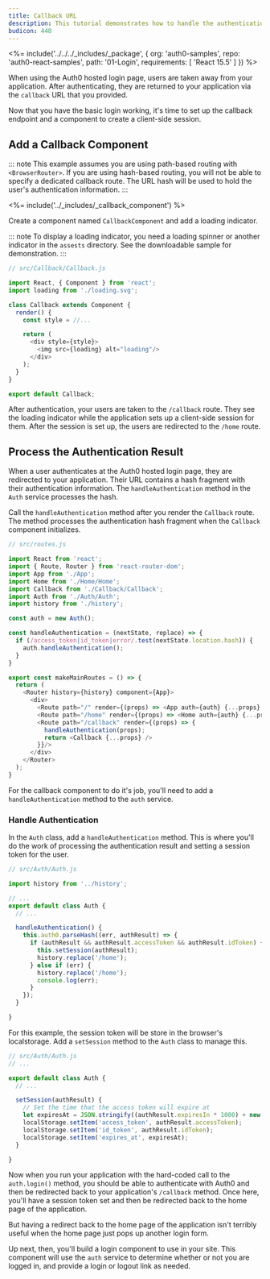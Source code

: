 ```yaml
---
title: Callback URL
description: This tutorial demonstrates how to handle the authentication result from Auth0
budicon: 448
---
```


<%= include('../../../_includes/_package', {
  org: 'auth0-samples',
  repo: 'auth0-react-samples',
  path: '01-Login',
  requirements: [
    'React 15.5'
  ]
}) %>

When using the Auth0 hosted login page, users are taken away from your application. After
authenticating, they are returned to your application via the `callback` URL that you provided.

Now that you have the basic login working, it's time to set up the callback endpoint and a component to create a client-side session. 

## Add a Callback Component

::: note
This example assumes you are using path-based routing with `<BrowserRouter>`. If you are using hash-based routing, you will not be able to specify a dedicated callback route. The URL hash will be used to hold the user's authentication information.
:::

<%= include('../_includes/_callback_component') %>

Create a component named `CallbackComponent` and add a loading indicator.

::: note
To display a loading indicator, you need a loading spinner or another indicator in the `assests` directory. See the downloadable sample for demonstration. 
:::

```js
// src/Callback/Callback.js

import React, { Component } from 'react';
import loading from './loading.svg';

class Callback extends Component {
  render() {
    const style = //...

    return (
      <div style={style}>
        <img src={loading} alt="loading"/>
      </div>
    );
  }
}

export default Callback;
```

After authentication, your users are taken to the `/callback` route. They see the loading indicator while the application sets up a client-side session for them. After the session is set up, the users are redirected to the `/home` route.

## Process the Authentication Result

When a user authenticates at the Auth0 hosted login page, they are redirected to your application. Their URL contains a hash fragment with their authentication information. The `handleAuthentication` method in the `Auth` service processes the hash. 

Call the `handleAuthentication` method after you render the `Callback` route. The method processes the authentication hash fragment when the `Callback` component initializes.

```js
// src/routes.js

import React from 'react';
import { Route, Router } from 'react-router-dom';
import App from './App';
import Home from './Home/Home';
import Callback from './Callback/Callback';
import Auth from './Auth/Auth';
import history from './history';

const auth = new Auth();

const handleAuthentication = (nextState, replace) => {
  if (/access_token|id_token|error/.test(nextState.location.hash)) {
    auth.handleAuthentication();
  }
}

export const makeMainRoutes = () => {
  return (
    <Router history={history} component={App}>
      <div>
        <Route path="/" render={(props) => <App auth={auth} {...props} />} />
        <Route path="/home" render={(props) => <Home auth={auth} {...props} />} />
        <Route path="/callback" render={(props) => {
          handleAuthentication(props);
          return <Callback {...props} /> 
        }}/>
      </div>
    </Router>
  );
}
```

For the callback component to do it's job, you'll need to add a `handleAuthentication` method to the `auth`
service. 
### Handle Authentication

In the `Auth` class, add a `handleAuthentication` method. This is where you'll do the work of 
processing the authentication result and setting a session token for the user.

```js
// src/Auth/Auth.js

import history from '../history';

// ...
export default class Auth {
  // ...

  handleAuthentication() {
    this.auth0.parseHash((err, authResult) => {
      if (authResult && authResult.accessToken && authResult.idToken) {
        this.setSession(authResult);
        history.replace('/home');
      } else if (err) {
        history.replace('/home');
        console.log(err);
      }
    });
  }

}
```

For this example, the session token will be store in the browser's localstorage. Add a `setSession`
method to the `Auth` class to manage this.

```js
// src/Auth/Auth.js
// ...

export default class Auth {
  // ...

  setSession(authResult) {
    // Set the time that the access token will expire at
    let expiresAt = JSON.stringify((authResult.expiresIn * 1000) + new Date().getTime());
    localStorage.setItem('access_token', authResult.accessToken);
    localStorage.setItem('id_token', authResult.idToken);
    localStorage.setItem('expires_at', expiresAt);
  }

}
```

Now when you run your application with the hard-coded call to the `auth.login()` method, you should
be able to authenticate with Auth0 and then be redirected back to your application's `/callback`
method. Once here, you'll have a session token set and then be redirected back to the home page
of the application.

But having a redirect back to the home page of the application isn't terribly useful when the
home page just pops up another login form.

Up next, then, you'll build a login component to use in your site. This component will use the
`auth` service to determine whether or not you are logged in, and provide a login or logout link
as needed.
